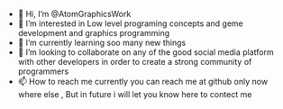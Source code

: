 - 👋 Hi, I’m @AtomGraphicsWork
- 👀 I’m interested in Low level programing concepts and geme development and graphics programming
- 🌱 I’m currently learning soo many new things
- 💞️ I’m looking to collaborate on any of the good social media platform with other developers in order to create a strong community of programmers
- 📫 How to reach me currently you can reach me at github only now where else , But in future i will let you know here to contect me

<!---
AtomGraphicsWork/AtomGraphicsWork is a ✨ special ✨ repository because its `README.md` (this file) appears on your GitHub profile.
You can click the Preview link to take a look at your changes.
--->
